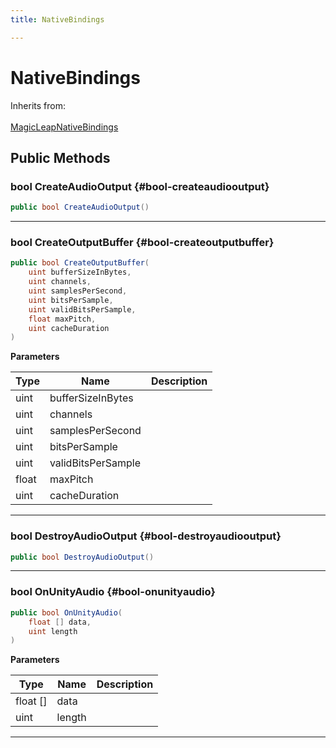 ```yaml
---
title: NativeBindings

---
```


# NativeBindings







Inherits from: <br></br>[MagicLeapNativeBindings](/unity-api/api/UnityEngine.XR.MagicLeap.Native/MagicLeapNativeBindings/UnityEngine.XR.MagicLeap.Native.MagicLeapNativeBindings.md)




## Public Methods

### bool CreateAudioOutput {#bool-createaudiooutput}

```csharp
public bool CreateAudioOutput()
```






-----------

### bool CreateOutputBuffer {#bool-createoutputbuffer}

```csharp
public bool CreateOutputBuffer(
    uint bufferSizeInBytes,
    uint channels,
    uint samplesPerSecond,
    uint bitsPerSample,
    uint validBitsPerSample,
    float maxPitch,
    uint cacheDuration
)
```


**Parameters**

| Type | Name  | Description  | 
|--|--|--|
| uint |bufferSizeInBytes||
| uint |channels||
| uint |samplesPerSecond||
| uint |bitsPerSample||
| uint |validBitsPerSample||
| float |maxPitch||
| uint |cacheDuration||






-----------

### bool DestroyAudioOutput {#bool-destroyaudiooutput}

```csharp
public bool DestroyAudioOutput()
```






-----------

### bool OnUnityAudio {#bool-onunityaudio}

```csharp
public bool OnUnityAudio(
    float [] data,
    uint length
)
```


**Parameters**

| Type | Name  | Description  | 
|--|--|--|
| float [] |data||
| uint |length||






-----------


